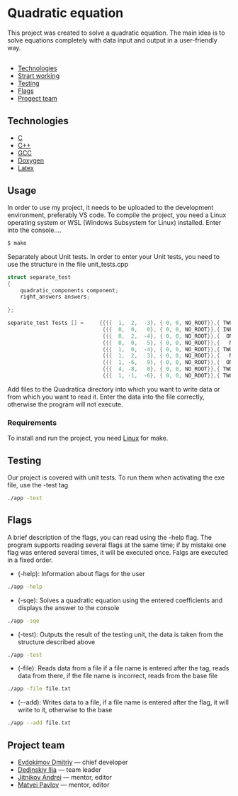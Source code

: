 # Quadratic equation
This project was created to solve a quadratic equation. The main idea is to solve equations completely with data input and output in a user-friendly way.

## 
- [Technologies](#technologies)
- [Strart working](#start-worcing)
- [Testing](#testing)
- [Flags](#flags)
- [Progect team](#progect-team)

## Technologies
- [C](https://www.w3schools.com/c/c_intro.php)
- [C++](https://www.w3schools.com/cpp/cpp_intro.asp)
- [GCC](https://gcc.gnu.org/)
- [Doxygen](https://www.doxygen.nl/)
- [Latex](https://www.latex-project.org/)

## Usage
In order to use my project, it needs to be uploaded to the development environment, preferably VS code. To compile the project, you need a Linux operating system or WSL (Windows Subsystem for Linux) installed. Enter into the console....
```sh
$ make
```

Separately about Unit tests. In order to enter your Unit tests, you need to use the structure in the file unit_tests.cpp
```cpp
struct separate_test
{   
    quadratic_components component;
    right_answers answers;
        
};

separate_test Tests [] =     {{{{  1,  2,  -3}, { 0, 0, NO_ROOT}},{ TWO_ROOTS,    1,   -3}},
                              {{{  0,  0,   0}, { 0, 0, NO_ROOT}},{ INF_ROOTS,    0,    0}},
                              {{{  0,  2,  -4}, { 0, 0, NO_ROOT}},{  ONE_ROOT,    2,    0}},
                              {{{  0,  0,   5}, { 0, 0, NO_ROOT}},{   NO_ROOT,    0,    0}}, 
                              {{{  1,  0,  -4}, { 0, 0, NO_ROOT}},{ TWO_ROOTS,    2,   -2}}, 
                              {{{  1,  2,   3}, { 0, 0, NO_ROOT}},{   NO_ROOT,    0,    0}}, 
                              {{{  1, -6,   9}, { 0, 0, NO_ROOT}},{  ONE_ROOT,    3,    0}}, 
                              {{{  4, -8,   0}, { 0, 0, NO_ROOT}},{ TWO_ROOTS,    0,    2}},
                              {{{  1, -1,  -6}, { 0, 0, NO_ROOT}},{ TWO_ROOTS,    3,   -2}}}; 
```

Add files to the Quadratica directory into which you want to write data or from which you want to read it. Enter the data into the file correctly, otherwise the program will not execute.

### Requirements
To install and run the project, you need [Linux](https://www.linux.org/) for make.

## Testing

Our project is covered with unit tests. To run them when activating the exe file, use the -test tag
```sh
./app -test
```
## Flags
   A brief description of the flags, you can read using the -help flag. The program supports reading several flags at the same time; if by mistake one flag was entered several times, it will be executed once. Falgs are executed in a fixed order.
- (-help): Information about flags for the user
```sh
./app -help
```
- (-sqe): Solves a quadratic equation using the entered coefficients and displays the answer to the console
```sh
./app -sqe
```
- (-test): Outputs the result of the testing unit, the data is taken from the structure described above
```sh
./app -test
```
- (-file): Reads data from a file if a file name is entered after the tag, reads data from there, if the file name is incorrect, reads from the base file
```sh
./app -file file.txt
```
- (--add): Writes data to a file, if a file name is entered after the flag, it will write to it, otherwise to the base
```sh
./app --add file.txt
```

## Project team


- [Evdokimov Dmitriy](https://t.me/Ev_dima) — chief developer
- [Dedinskiy Ilia](https://vk.com/ded32_ru) — team leader
- [Jitnikov Andrei](https://t.me/azhkov) — mentor, editor
- [Matvei Pavlov](https://vk.com/entryfrager) — mentor, editor


 